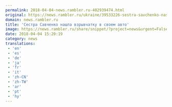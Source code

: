 ```yaml
---
permalink: 2018-04-04-news.rambler.ru-402939474.html
original: https://news.rambler.ru/ukraine/39533226-sestra-savchenko-nashla-vzryvchatku-v-svoem-avto/
domain: news.rambler.ru
title: 'Сестра Савченко нашла взрывчатку в своем авто'
image: https://news.rambler.ru/share/snippet/?project=news&urgent=False&image=http%3A%2F%2Fnews.rambler.ru%2Fimg%2F2018%2F04%2F04181147.069312.6172.jpg&big=False&title=%D0%A1%D0%B5%D1%81%D1%82%D1%80%D0%B0+%D0%A1%D0%B0%D0%B2%D1%87%D0%B5%D0%BD%D0%BA%D0%BE+%D0%BD%D0%B0%D1%88%D0%BB%D0%B0+%D0%B2%D0%B7%D1%80%D1%8B%D0%B2%D1%87%D0%B0%D1%82%D0%BA%D1%83+%D0%B2%C2%A0%D1%81%D0%B2%D0%BE%D0%B5%D0%BC+%D0%B0%D0%B2%D1%82%D0%BE
date: 2018-04-04 15:20:19
category: news
translations: 
 - 'en'
 - 'es'
 - 'de'
 - 'ja'
 - 'fr'
 - 'it'
 - 'zh-CN'
 - 'zh-TW'
 - 'ar'
 - 'pt'
 - 'hy'
---
```


